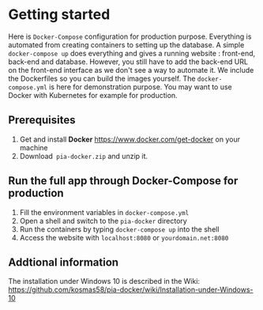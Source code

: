 Getting started
=
Here is `Docker-Compose` configuration for production purpose. Everything is automated from creating containers to setting up the database. A simple `docker-compose up` does everything and gives a running website : front-end, back-end and database.
However, you still have to add the back-end URL on the front-end interface as we don't see a way to automate it.
We include the Dockerfiles so you can build the images yourself. The `docker-compose.yml` is here for demonstration purpose. You may want to use Docker with Kubernetes for example for production.

Prerequisites
-
1. Get and install **Docker** https://www.docker.com/get-docker on your machine
2. Download` pia-docker.zip` and unzip it.

Run the full app through Docker-Compose for production
-

1. Fill the environment variables in `docker-compose.yml`
2. Open a shell and switch to the `pia-docker` directory
3. Run the containers by typing `docker-compose up` into the shell
4. Access the website with `localhost:8080` or `yourdomain.net:8080`

Addtional information
-
The installation under Windows 10 is described in the Wiki:
https://github.com/kosmas58/pia-docker/wiki/Installation-under-Windows-10
